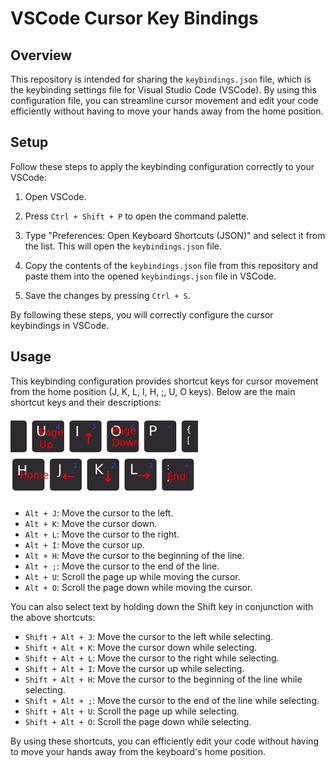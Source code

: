 # VSCode Cursor Key Bindings

## Overview
This repository is intended for sharing the `keybindings.json` file, which is the keybinding settings file for Visual Studio Code (VSCode). By using this configuration file, you can streamline cursor movement and edit your code efficiently without having to move your hands away from the home position.

## Setup
Follow these steps to apply the keybinding configuration correctly to your VSCode:

1. Open VSCode.

2. Press `Ctrl + Shift + P` to open the command palette.

3. Type "Preferences: Open Keyboard Shortcuts (JSON)" and select it from the list. This will open the `keybindings.json` file.

4. Copy the contents of the `keybindings.json` file from this repository and paste them into the opened `keybindings.json` file in VSCode.

5. Save the changes by pressing `Ctrl + S`.

By following these steps, you will correctly configure the cursor keybindings in VSCode.

## Usage
This keybinding configuration provides shortcut keys for cursor movement from the home position (J, K, L, I, H, ;, U, O keys). Below are the main shortcut keys and their descriptions:  
  
<img src="keybinding_description.jpg" title="keybindings" width="300">

- `Alt + J`: Move the cursor to the left.
- `Alt + K`: Move the cursor down.
- `Alt + L`: Move the cursor to the right.
- `Alt + I`: Move the cursor up.
- `Alt + H`: Move the cursor to the beginning of the line.
- `Alt + ;`: Move the cursor to the end of the line.
- `Alt + U`: Scroll the page up while moving the cursor.
- `Alt + O`: Scroll the page down while moving the cursor.

You can also select text by holding down the Shift key in conjunction with the above shortcuts:

- `Shift + Alt + J`: Move the cursor to the left while selecting.
- `Shift + Alt + K`: Move the cursor down while selecting.
- `Shift + Alt + L`: Move the cursor to the right while selecting.
- `Shift + Alt + I`: Move the cursor up while selecting.
- `Shift + Alt + H`: Move the cursor to the beginning of the line while selecting.
- `Shift + Alt + ;`: Move the cursor to the end of the line while selecting.
- `Shift + Alt + U`: Scroll the page up while selecting.
- `Shift + Alt + O`: Scroll the page down while selecting.

By using these shortcuts, you can efficiently edit your code without having to move your hands away from the keyboard's home position.
